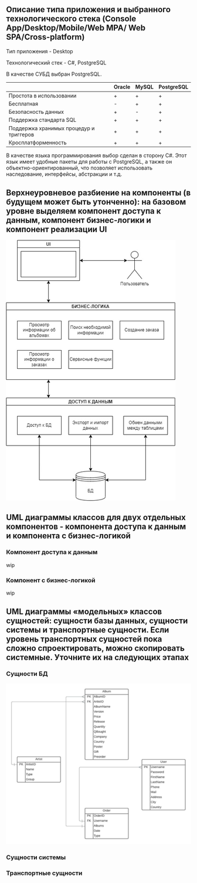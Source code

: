 ## Описание типа приложения и выбранного технологического стека (Console App/Desktop/Mobile/Web MPA/ Web SPA/Cross-platform)
Тип приложения - Desktop

Технологический стек - C#, PostgreSQL

В качестве СУБД выбран PostgreSQL.

|  | Oracle | MySQL | PostgreSQL |
| --- | --- | --- | --- |
| Простота в использовании | + | + | + |
| Бесплатная | - | + | + |
| Безопасность данных | + | - | + |
| Поддержка стандарта SQL | + | + | + |
| Поддержка хранимых процедур и триггеров | + | + | + |
| Кросплатформенность | + | + | + |

В качестве языка программирования выбор сделан в сторону C#. Этот язык имеет удобные пакеты для работы с PostgreSQL, а также он объектно-ориентированный, что позволяет использовать наследование, интерфейсы, абстракции и т.д.

## Верхнеуровневое разбиение на компоненты (в будущем может быть утонченно): на базовом уровне выделяем компонент доступа к данным, компонент бизнес-логики и компонент реализации UI
![buiss](buiss.jpg)

## UML диаграммы классов для двух отдельных компонентов - компонента доступа к данным и компонента с бизнес-логикой
### Компонент доступа к данным
wip
### Компонент с бизнес-логикой
wip

## UML диаграммы «модельных» классов сущностей: сущности базы данных, сущности системы и транспортные сущности. Если уровень транспортных сущностей пока сложно спроектировать, можно скопировать системные. Уточните их на следующих этапах

### Сущности БД
![uml](UML.jpeg)

### Сущности системы

### Транспортные сущности



